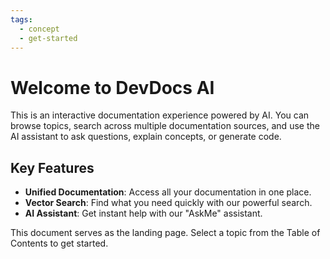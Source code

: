 ```yaml
---
tags:
  - concept
  - get-started
---
```

# Welcome to DevDocs AI

This is an interactive documentation experience powered by AI. You can browse topics, search across multiple documentation sources, and use the AI assistant to ask questions, explain concepts, or generate code.

## Key Features

- **Unified Documentation**: Access all your documentation in one place.
- **Vector Search**: Find what you need quickly with our powerful search.
- **AI Assistant**: Get instant help with our "AskMe" assistant.

This document serves as the landing page. Select a topic from the Table of Contents to get started.
